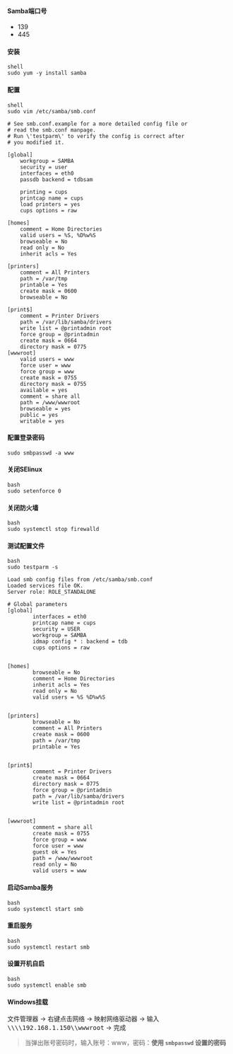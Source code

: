 #### Samba端口号

- 139
- 445

#### 安装


```
shell
sudo yum -y install samba
```


#### 配置


```
shell
sudo vim /etc/samba/smb.conf
```


```
# See smb.conf.example for a more detailed config file or
# read the smb.conf manpage.
# Run \'testparm\' to verify the config is correct after
# you modified it.

[global]
	workgroup = SAMBA
	security = user
    interfaces = eth0
	passdb backend = tdbsam

	printing = cups
	printcap name = cups
	load printers = yes
	cups options = raw

[homes]
	comment = Home Directories
	valid users = %S, %D%w%S
	browseable = No
	read only = No
	inherit acls = Yes

[printers]
	comment = All Printers
	path = /var/tmp
	printable = Yes
	create mask = 0600
	browseable = No

[print$]
	comment = Printer Drivers
	path = /var/lib/samba/drivers
	write list = @printadmin root
	force group = @printadmin
	create mask = 0664
	directory mask = 0775
[wwwroot]
	valid users = www
    force user = www
    force group = www
    create mask = 0755
    directory mask = 0755
    available = yes
    comment = share all
    path = /www/wwwroot
    browseable = yes
    public = yes
    writable = yes
```


#### 配置登录密码

```
sudo smbpasswd -a www
```



#### 关闭SElinux


```
bash
sudo setenforce 0
```


#### 关闭防火墙

```
bash
sudo systemctl stop firewalld
```


#### 测试配置文件

```
bash
sudo testparm -s
```



```
Load smb config files from /etc/samba/smb.conf
Loaded services file OK.
Server role: ROLE_STANDALONE

# Global parameters
[global]
        interfaces = eth0
        printcap name = cups
        security = USER
        workgroup = SAMBA
        idmap config * : backend = tdb
        cups options = raw


[homes]
        browseable = No
        comment = Home Directories
        inherit acls = Yes
        read only = No
        valid users = %S %D%w%S


[printers]
        browseable = No
        comment = All Printers
        create mask = 0600
        path = /var/tmp
        printable = Yes


[print$]
        comment = Printer Drivers
        create mask = 0664
        directory mask = 0775
        force group = @printadmin
        path = /var/lib/samba/drivers
        write list = @printadmin root


[wwwroot]
        comment = share all
        create mask = 0755
        force group = www
        force user = www
        guest ok = Yes
        path = /www/wwwroot
        read only = No
        valid users = www
```



#### 启动Samba服务

```
bash
sudo systemctl start smb
```


#### 重启服务

```
bash
sudo systemctl restart smb
```


#### 设置开机自启


```
bash
sudo systemctl enable smb
```


#### Windows挂载

<kbd>文件管理器</kbd> -> 右键点击<kbd>网络</kbd> -> <kbd>映射网络驱动器</kbd> -> 输入<kbd>\\\\\\\\192.168.1.150\\\\wwwroot</kbd> -> 完成

> 当弹出账号密码时，输入账号：www，密码：**使用 `smbpasswd` 设置的密码**
